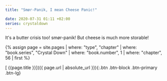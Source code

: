 ```yaml
---
title: "Smør-Panik, I mean Cheese Panic!"

date: 2020-07-31 01:11 +02:00
series: crystaldown
---
```

It's a butter crisis too! smør-panik! But cheese is much more storable!

{% assign page = site.pages
  | where: "type", "chapter"
  | where: "book.series", "Crystal Down"
  | where: "book.number", 1
  | where: "chapter", 56
  | first %}

[ {{page.title }}]({{ page.url | absolute_url }}){:.btn .btn-block .btn-primary .btn-lg}
<!--more-->
